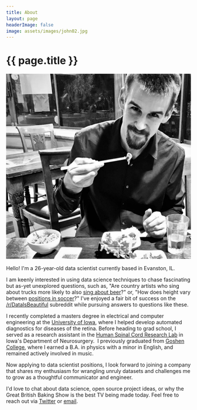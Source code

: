 ```yaml
---
title: About
layout: page
headerImage: false
image: assets/images/john02.jpg
---
```


<h1 class="title">{{ page.title }}</h1>

<section class="list">

</section>

![Profile Image](/assets/images/john02.jpg)

Hello! I'm a 26-year-old data scientist currently based in Evanston, IL.

I am keenly interested in using data science techniques to chase fascinating but as-yet unexplored questions, such as, "Are country artists who sing about trucks more likely to also [sing about beer](/trucks-and-beer/)?" or, "How does height vary between [positions in soccer](/fifa-world-cup-data/)?" I've enjoyed a fair bit of success on the [/r/DataIsBeautiful](https://www.reddit.com/r/dataisbeautiful/search?sort=top&q=author%3A%22textureflow%22+title%3A%5BOC%5D&restrict_sr=on) subreddit while pursuing answers to questions like these.

I recently completed a masters degree in electrical and computer engineering at the [University of Iowa](https://ece.engineering.uiowa.edu/), where I helped develop automated diagnostics for diseases of the retina. Before heading to grad school, I served as a research assistant in the [Human Spinal Cord Research Lab](https://www.healthcare.uiowa.edu/labs/hscrl-neurosurgery/) in Iowa's Department of Neurosurgery.  I previously graduated from [Goshen College](https://www.goshen.edu/), where I earned a B.A. in physics with a minor in English, and remained actively involved in music.

Now applying to data scientist positions, I look forward to joining a company that shares my enthusiasm for wrangling unruly datasets and challenges me to grow as a thoughtful communicator and engineer.

I'd love to chat about data science, open source project ideas, or why the Great British Baking Show is the best TV being made today. Feel free to reach out via [Twitter](https://twitter.com/johnwmillr) or [email](mailto:john.w.millr@gmail.com).

